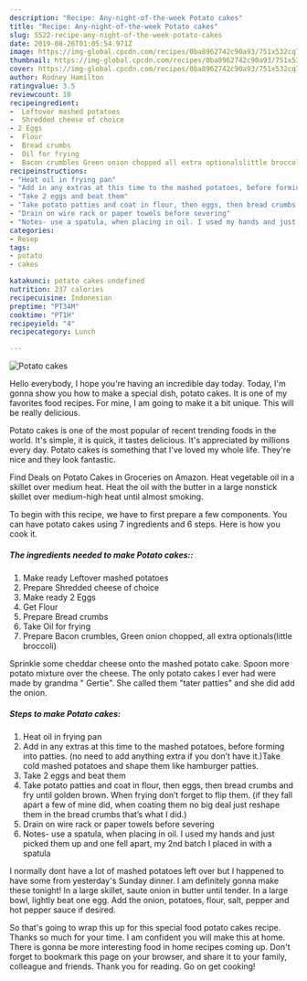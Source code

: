 ```yaml
---
description: "Recipe: Any-night-of-the-week Potato cakes"
title: "Recipe: Any-night-of-the-week Potato cakes"
slug: 5522-recipe-any-night-of-the-week-potato-cakes
date: 2019-08-26T01:05:54.971Z
image: https://img-global.cpcdn.com/recipes/0ba8962742c90a93/751x532cq70/potato-cakes-recipe-main-photo.jpg
thumbnail: https://img-global.cpcdn.com/recipes/0ba8962742c90a93/751x532cq70/potato-cakes-recipe-main-photo.jpg
cover: https://img-global.cpcdn.com/recipes/0ba8962742c90a93/751x532cq70/potato-cakes-recipe-main-photo.jpg
author: Rodney Hamilton
ratingvalue: 3.5
reviewcount: 10
recipeingredient:
-  Leftover mashed potatoes
-  Shredded cheese of choice
- 2 Eggs
-  Flour
-  Bread crumbs
-  Oil for frying
-  Bacon crumbles Green onion chopped all extra optionalslittle broccoli
recipeinstructions:
- "Heat oil in frying pan"
- "Add in any extras at this time to the mashed potatoes, before forming into patties. (no need to add anything extra if you don’t have it.)Take cold mashed potatoes and shape them like hamburger patties."
- "Take 2 eggs and beat them"
- "Take potato patties and coat in flour, then eggs, then bread crumbs and fry until golden brown. When frying don’t forget to flip them. (if they fall apart a few of mine did, when coating them no big deal just reshape them in the bread crumbs that’s what I did.)"
- "Drain on wire rack or paper towels before severing"
- "Notes- use a spatula, when placing in oil. I used my hands and just picked them up and one fell apart, my 2nd batch I placed in with a spatula"
categories:
- Resep
tags:
- potato
- cakes

katakunci: potato cakes undefined
nutrition: 237 calories
recipecuisine: Indonesian
preptime: "PT34M"
cooktime: "PT1H"
recipeyield: "4"
recipecategory: Lunch

---
```



![Potato cakes](https://img-global.cpcdn.com/recipes/0ba8962742c90a93/751x532cq70/potato-cakes-recipe-main-photo.jpg)

Hello everybody, I hope you're having an incredible day today. Today, I'm gonna show you how to make a special dish, potato cakes. It is one of my favorites food recipes. For mine, I am going to make it a bit unique. This will be really delicious.

Potato cakes is one of the most popular of recent trending foods in the world. It's simple, it is quick, it tastes delicious. It's appreciated by millions every day. Potato cakes is something that I've loved my whole life. They're nice and they look fantastic.

Find Deals on Potato Cakes in Groceries on Amazon. Heat vegetable oil in a skillet over medium heat. Heat the oil with the butter in a large nonstick skillet over medium-high heat until almost smoking.


To begin with this recipe, we have to first prepare a few components. You can have potato cakes using 7 ingredients and 6 steps. Here is how you cook it.

##### The ingredients needed to make Potato cakes::

1. Make ready  Leftover mashed potatoes
1. Prepare  Shredded cheese of choice
1. Make ready 2 Eggs
1. Get  Flour
1. Prepare  Bread crumbs
1. Take  Oil for frying
1. Prepare  Bacon crumbles, Green onion chopped, all extra optionals(little broccoli)


Sprinkle some cheddar cheese onto the mashed potato cake. Spoon more potato mixture over the cheese. The only potato cakes I ever had were made by grandma &#34; Gertie&#34;. She called them &#34;tater patties&#34; and she did add the onion. 

##### Steps to make Potato cakes:

1. Heat oil in frying pan
1. Add in any extras at this time to the mashed potatoes, before forming into patties. (no need to add anything extra if you don’t have it.)Take cold mashed potatoes and shape them like hamburger patties.
1. Take 2 eggs and beat them
1. Take potato patties and coat in flour, then eggs, then bread crumbs and fry until golden brown. When frying don’t forget to flip them. (if they fall apart a few of mine did, when coating them no big deal just reshape them in the bread crumbs that’s what I did.)
1. Drain on wire rack or paper towels before severing
1. Notes- use a spatula, when placing in oil. I used my hands and just picked them up and one fell apart, my 2nd batch I placed in with a spatula


I normally dont have a lot of mashed potatoes left over but I happened to have some from yesterday&#39;s Sunday dinner. I am definitely gonna make these tonight! In a large skillet, saute onion in butter until tender. In a large bowl, lightly beat one egg. Add the onion, potatoes, flour, salt, pepper and hot pepper sauce if desired. 

So that's going to wrap this up for this special food potato cakes recipe. Thanks so much for your time. I am confident you will make this at home. There is gonna be more interesting food in home recipes coming up. Don't forget to bookmark this page on your browser, and share it to your family, colleague and friends. Thank you for reading. Go on get cooking!
